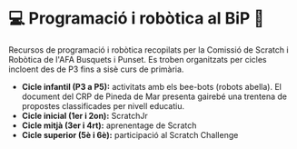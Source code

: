 # :computer: Programació i robòtica al BiP :robot:
Recursos de programació i robòtica recopilats per la Comissió de Scratch i Robòtica de l'AFA Busquets i Punset. 
Es troben organitzats per cicles incloent des de P3 fins a sisè curs de primària.

- **Cicle infantil (P3 a P5):** activitats amb els bee-bots (robots abella). El document del CRP de Pineda de Mar presenta gairebé una trentena de propostes classificades per nivell educatiu.
- **Cicle inicial (1er i 2on):** ScratchJr
- **Cicle mitjà (3er i 4rt):** aprenentage de Scratch
- **Cicle superior (5è i 6è):** participació al Scratch Challenge

